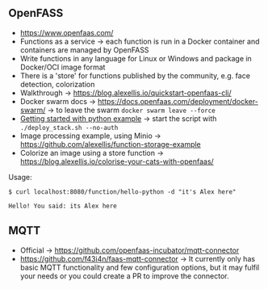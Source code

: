 ## OpenFASS
* https://www.openfaas.com/
* Functions as a service -> each function is run in a Docker container and containers are managed by OpenFASS
* Write functions in any language for Linux or Windows and package in Docker/OCI image format
* There is a 'store' for functions published by the community, e.g. face detection, colorization
* Walkthrough -> https://blog.alexellis.io/quickstart-openfaas-cli/
* Docker swarm docs -> https://docs.openfaas.com/deployment/docker-swarm/ -> to leave the swarm `docker swarm leave --force`
* [Getting started with python example](https://blog.alexellis.io/first-faas-python-function/) -> start the script with `./deploy_stack.sh --no-auth`
* Image processing example, using Minio -> https://github.com/alexellis/function-storage-example
* Colorize an image using a store function -> https://blog.alexellis.io/colorise-your-cats-with-openfaas/

Usage: 
```
$ curl localhost:8080/function/hello-python -d "it's Alex here"

Hello! You said: its Alex here
```

## MQTT
* Official -> https://github.com/openfaas-incubator/mqtt-connector
* https://github.com/f43i4n/faas-mqtt-connector -> It currently only has basic MQTT functionality and few configuration options, but it may fulfil your needs or you could create a PR to improve the connector.